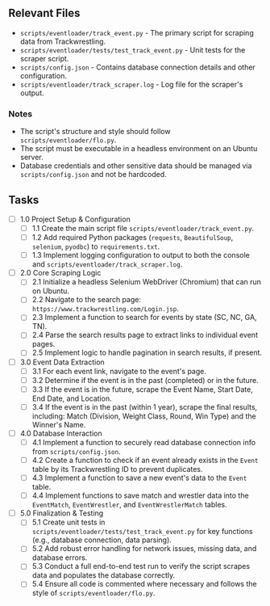 ## Relevant Files

- `scripts/eventloader/track_event.py` - The primary script for scraping data from Trackwrestling.
- `scripts/eventloader/tests/test_track_event.py` - Unit tests for the scraper script.
- `scripts/config.json` - Contains database connection details and other configuration.
- `scripts/eventloader/track_scraper.log` - Log file for the scraper's output.

### Notes

- The script's structure and style should follow `scripts/eventloader/flo.py`.
- The script must be executable in a headless environment on an Ubuntu server.
- Database credentials and other sensitive data should be managed via `scripts/config.json` and not be hardcoded.

## Tasks

- [ ] 1.0 Project Setup & Configuration
  - [ ] 1.1 Create the main script file `scripts/eventloader/track_event.py`.
  - [ ] 1.2 Add required Python packages (`requests`, `BeautifulSoup`, `selenium`, `pyodbc`) to `requirements.txt`.
  - [ ] 1.3 Implement logging configuration to output to both the console and `scripts/eventloader/track_scraper.log`.
- [ ] 2.0 Core Scraping Logic
  - [ ] 2.1 Initialize a headless Selenium WebDriver (Chromium) that can run on Ubuntu.
  - [ ] 2.2 Navigate to the search page: `https://www.trackwrestling.com/Login.jsp`.
  - [ ] 2.3 Implement a function to search for events by state (SC, NC, GA, TN).
  - [ ] 2.4 Parse the search results page to extract links to individual event pages.
  - [ ] 2.5 Implement logic to handle pagination in search results, if present.
- [ ] 3.0 Event Data Extraction
  - [ ] 3.1 For each event link, navigate to the event's page.
  - [ ] 3.2 Determine if the event is in the past (completed) or in the future.
  - [ ] 3.3 If the event is in the future, scrape the Event Name, Start Date, End Date, and Location.
  - [ ] 3.4 If the event is in the past (within 1 year), scrape the final results, including: Match (Division, Weight Class, Round, Win Type) and the Winner's Name.
- [ ] 4.0 Database Interaction
  - [ ] 4.1 Implement a function to securely read database connection info from `scripts/config.json`.
  - [ ] 4.2 Create a function to check if an event already exists in the `Event` table by its Trackwrestling ID to prevent duplicates.
  - [ ] 4.3 Implement a function to save a new event's data to the `Event` table.
  - [ ] 4.4 Implement functions to save match and wrestler data into the `EventMatch`, `EventWrestler`, and `EventWrestlerMatch` tables.
- [ ] 5.0 Finalization & Testing
  - [ ] 5.1 Create unit tests in `scripts/eventloader/tests/test_track_event.py` for key functions (e.g., database connection, data parsing).
  - [ ] 5.2 Add robust error handling for network issues, missing data, and database errors.
  - [ ] 5.3 Conduct a full end-to-end test run to verify the script scrapes data and populates the database correctly.
  - [ ] 5.4 Ensure all code is commented where necessary and follows the style of `scripts/eventloader/flo.py`.

